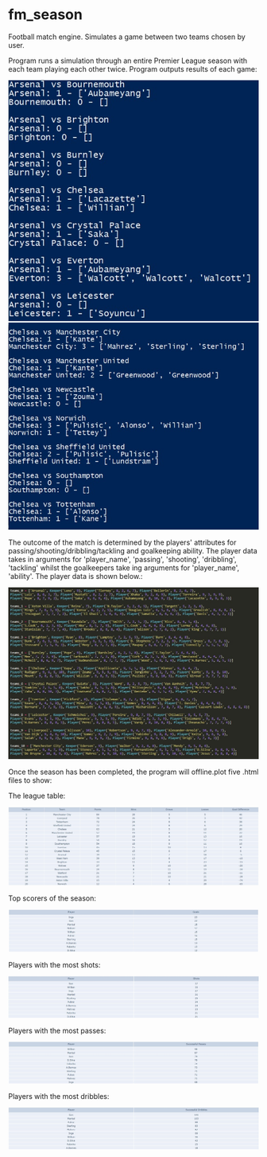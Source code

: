 # fm_season
Football match engine. Simulates a game between two teams chosen by user.

Program runs a simulation through an entire Premier League season with each team playing each other twice.
Program outputs results of each game:

![image](game1.jpg)
![image](game2.jpg)


The outcome of the match is determined by the players' attributes for passing/shooting/dribbling/tackling and goalkeeping ability. 
The player data takes in arguments for 'player_name', 'passing', 'shooting', 'dribbling', 'tackling' whilst the goalkeepers take ing arguments for 'player_name', 'ability'.
The player data is shown below.:

![image](player_data.jpg)

Once the season has been completed, the program will offline.plot five .html files to show:

The league table:

![image](table.jpg)


Top scorers of the season:

![image](scorers.jpg)


Players with the most shots:

![image](shots.jpg)


Players with the most passes:

![image](passes.jpg)


Players with the most dribbles:

![image](dribbles.jpg)




